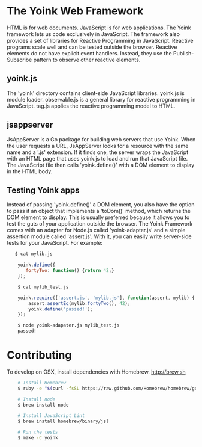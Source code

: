 The Yoink Web Framework
=======================

HTML is for web documents.  JavaScript is for web applications.  The Yoink framework
lets us code exclusively in JavaScript.  The framework also provides a set of
libraries for Reactive Programming in JavaScript.  Reactive programs scale well
and can be tested outside the browser.  Reactive elements do not have explicit 
event handlers.  Instead, they use the Publish-Subscribe pattern to observe other
reactive elements.


yoink.js
----

The 'yoink' directory contains client-side JavaScript libraries.  yoink.js is module
loader.  observable.js is a general library for reactive programming in JavaScript.
tag.js applies the reactive programming model to HTML.


jsappserver
----

JsAppServer is a Go package for building web servers that use Yoink.  When the
user requests a URL, JsAppServer looks for a resource with the same name and a
'.js' extension.  If it finds one, the server wraps the JavaScript with an HTML
page that uses yoink.js to load and run that JavaScript file.  The JavaScript
file then calls 'yoink.define()' with a DOM element to display in the HTML body.


Testing Yoink apps
-----

Instead of passing 'yoink.define()' a DOM element, you also have the option to
pass it an object that implements a 'toDom()' method, which returns the DOM
element to display.  This is usually preferred because it allows you to test
the guts of your application outside the browser.  The Yoink Framework comes
with an adapter for Node.js called 'yoink-adapter.js' and a simple assertion
module called 'assert.js'.  With it, you can easily write server-side tests
for your JavaScript.  For example:

```bash
   $ cat mylib.js
```

```javascript
    yoink.define({
       fortyTwo: function() {return 42;}
    });
```

```bash
    $ cat mylib_test.js
```

```javascript
    yoink.require(['assert.js', 'mylib.js'], function(assert, mylib) {
        assert.assertEq(mylib.fortyTwo(), 42);
        yoink.define('passed!');
    });
```

```bash
    $ node yoink-adapater.js mylib_test.js
    passed!
```    

Contributing
============

To develop on OSX, install dependencies with Homebrew. http://brew.sh

```bash
    # Install Homebrew
    $ ruby -e "$(curl -fsSL https://raw.github.com/Homebrew/homebrew/go/install)"

    # Install node
    $ brew install node

    # Install JavaScript Lint
    $ brew install homebrew/binary/jsl

    # Run the tests
    $ make -C yoink
```
